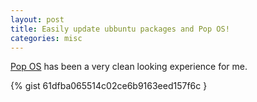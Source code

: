 ```yaml
---
layout: post
title: Easily update ubbuntu packages and Pop OS!
categories: misc
---
```


[Pop OS](https://pop.system76.com) has been a very clean looking experience for me. 

{% gist 61dfba065514c02ce6b9163eed157f6c }